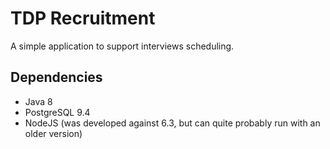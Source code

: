 TDP Recruitment
===============

A simple application to support interviews scheduling.

## Dependencies

- Java 8
- PostgreSQL 9.4
- NodeJS (was developed against 6.3, but can quite probably run with an older version)

